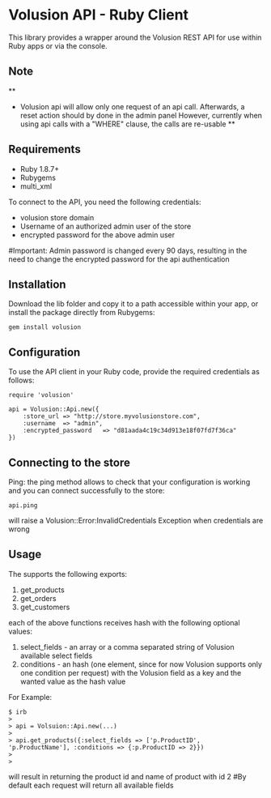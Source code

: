 Volusion API - Ruby Client
==========================

This library provides a wrapper around the Volusion REST API for use within
Ruby apps or via the console.

Note
----

**
- Volusion api will allow only one request of an api call. Afterwards, a reset action should by done in the admin panel
However, currently when using api calls with a "WHERE" clause, the calls are re-usable
**

Requirements
------------

- Ruby 1.8.7+
- Rubygems
- multi_xml

To connect to the API, you need the following credentials:

- volusion store domain
- Username of an authorized admin user of the store
- encrypted password for the above admin user

#Important: Admin password is changed every 90 days, resulting in the need to change the encrypted password for the api authentication



Installation
------------

Download the lib folder and copy it to a path accessible within your app, or
install the package directly from Rubygems:

```
gem install volusion
```

Configuration
-------------

To use the API client in your Ruby code, provide the required credentials as
follows:

```
require 'volusion'

api = Volusion::Api.new({
	:store_url => "http://store.myvolusionstore.com",
	:username  => "admin",
	:encrypted_password   => "d81aada4c19c34d913e18f07fd7f36ca"
})
```

Connecting to the store
-----------------------

Ping: the ping method allows to check that your configuration is working and you
can connect successfully to the store:

```
api.ping
```

will raise a Volusion::Error:InvalidCredentials Exception when credentials are wrong

Usage
-----

The supports the following exports:
1. get_products
2. get_orders
3. get_customers

each of the above functions receives hash with the following optional values:
1. select_fields - an array or a comma separated string of Volusion available select fields
2. conditions - an hash (one element, since for now Volusion supports only one condition per request) with the Volusion field as a key
   and the wanted value as the hash value

For Example:

```
$ irb
>
> api = Volsuion::Api.new(...)
>
> api.get_products({:select_fields => ['p.ProductID', 'p.ProductName'], :conditions => {:p.ProductID => 2}})
>
>
```

will result in returning the product id and name of product with id 2
#By default each request will return all available fields


